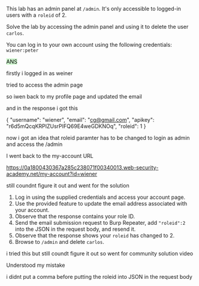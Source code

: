 This lab has an admin panel at `/admin`. It's only accessible to logged-in users with a `roleid` of 2.

Solve the lab by accessing the admin panel and using it to delete the user `carlos`.

You can log in to your own account using the following credentials: `wiener:peter`


<mark style="background: #BBFABBA6;">ANS</mark>

firstly i logged in as weiner

tried to access the admin page


so iwen back to my profile page and updated the email

and in the response i got this


{
  "username": "wiener",
  "email": "cg@gmail.com",
  "apikey": "r6d5mQcqKRPIZUsrPIFQ69E4weGDKNOq",
  "roleid": 1
}



now i got an idea that roleid paramter has to be changed to login as admin and access the /admin


I went back to the my-account URL 

https://0a1800430367a285c238071f00340013.web-security-academy.net/my-account?id=wiener

still coundnt figure it out and went for the solution

1.  Log in using the supplied credentials and access your account page.
2.  Use the provided feature to update the email address associated with your account.
3.  Observe that the response contains your role ID.
4.  Send the email submission request to Burp Repeater, add `"roleid":2` into the JSON in the request body, and resend it.
5.  Observe that the response shows your `roleid` has changed to 2.
6.  Browse to `/admin` and delete `carlos`.


i tried this but still coundt figure it out so went for community solution video

Understood my mistake


i didnt put a comma before putting the roleid into JSON in the request body


